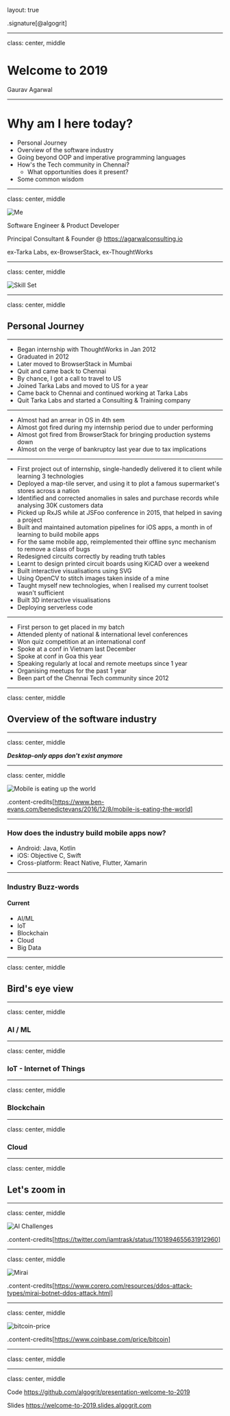 layout: true

.signature[@algogrit]

---
class: center, middle

# Welcome to 2019

Gaurav Agarwal

---

# Why am I here today?

- Personal Journey
- Overview of the software industry
- Going beyond OOP and imperative programming languages
- How's the Tech community in Chennai?
  - What opportunities does it present?
- Some common wisdom

---
class: center, middle

![Me](assets/images/me.png)

Software Engineer & Product Developer

Principal Consultant & Founder @ https://agarwalconsulting.io

ex-Tarka Labs, ex-BrowserStack, ex-ThoughtWorks

---
class: center, middle

![Skill Set](/assets/images/skill-set.png)

---
class: center, middle

## Personal Journey

---

* Began internship with ThoughtWorks in Jan 2012
* Graduated in 2012
* Later moved to BrowserStack in Mumbai
* Quit and came back to Chennai
* By chance, I got a call to travel to US
* Joined Tarka Labs and moved to US for a year
* Came back to Chennai and continued working at Tarka Labs
* Quit Tarka Labs and started a Consulting & Training company

---

* Almost had an arrear in OS in 4th sem
* Almost got fired during my internship period due to under performing
* Almost got fired from BrowserStack for bringing production systems down
* Almost on the verge of bankruptcy last year due to tax implications

---

* First project out of internship, single-handedly delivered it to client while learning 3 technologies
* Deployed a map-tile server, and using it to plot a famous supermarket's stores across a nation
* Identified and corrected anomalies in sales and purchase records while analysing 30K customers data
* Picked up RxJS while at JSFoo conference in 2015, that helped in saving a project
* Built and maintained automation pipelines for iOS apps, a month in of learning to build mobile apps
* For the same mobile app, reimplemented their offline sync mechanism to remove a class of bugs
* Redesigned circuits correctly by reading truth tables
* Learnt to design printed circuit boards using KiCAD over a weekend
* Built interactive visualisations using SVG
* Using OpenCV to stitch images taken inside of a mine
* Taught myself new technologies, when I realised my current toolset wasn't sufficient
* Built 3D interactive visualisations
* Deploying serverless code

---

* First person to get placed in my batch
* Attended plenty of national & international level conferences
* Won quiz competition at an international conf
* Spoke at a conf in Vietnam last December
* Spoke at conf in Goa this year
* Speaking regularly at local and remote meetups since 1 year
* Organising meetups for the past 1 year
* Been part of the Chennai Tech community since 2012

---
class: center, middle

## Overview of the software industry

---
class: center, middle

***Desktop-only apps don't exist anymore***

---
class: center, middle

![Mobile is eating up the world](/assets/images/mobile-is-eating-the-world.png)

.content-credits[https://www.ben-evans.com/benedictevans/2016/12/8/mobile-is-eating-the-world]

---

### How does the industry build mobile apps now?

* Android: Java, Kotlin
* iOS: Objective C, Swift
* Cross-platform: React Native, Flutter, Xamarin

---

### Industry Buzz-words

#### Current

* AI/ML
* IoT
* Blockchain
* Cloud
* Big Data

---
class: center, middle

## Bird's eye view

---
class: center, middle

### AI / ML

---
class: center, middle

### IoT - Internet of Things

---
class: center, middle

### Blockchain

---
class: center, middle

### Cloud

---
class: center, middle

## Let's zoom in

---
class: center, middle

![AI Challenges](/assets/images/ai-challenges.png)

.content-credits[https://twitter.com/iamtrask/status/1101894655631912960]

---
class: center, middle

![Mirai](/assets/images/mirai.jpg)

.content-credits[https://www.corero.com/resources/ddos-attack-types/mirai-botnet-ddos-attack.html]

---
class: center, middle

![bitcoin-price](/assets/images/bitcoin-price-chart.png)

.content-credits[https://www.coinbase.com/price/bitcoin]

---
class: center, middle



---
class: center, middle

Code
https://github.com/algogrit/presentation-welcome-to-2019

Slides
https://welcome-to-2019.slides.algogrit.com
